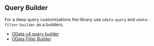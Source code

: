 ## Query Builder

For a deep query customizations the library use `odata-query` and `odata-filter-builder` as a builders.

- [OData v4 query builder](https://github.com/techniq/odata-query)
- [OData Filter Builder](https://github.com/bodia-uz/odata-filter-builder)
